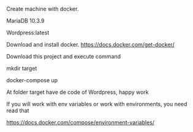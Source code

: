 Create machine with docker.

MariaDB 10.3.9

Wordpress:latest

Download and install docker.
https://docs.docker.com/get-docker/

Download this project and execute command 

mkdir target

docker-compose up

At folder target have de code of Wordpress, happy work

If you will work with env variables or work with environments, you need read that

https://docs.docker.com/compose/environment-variables/
